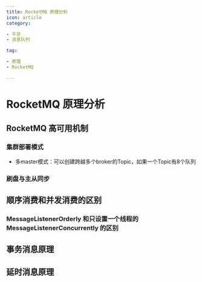 ```yaml
---
title: RocketMQ 原理分析
icon: article
category:

- 干货
- 消息队列

tag:

- 原理
- RocketMQ

---
```


# RocketMQ 原理分析

## RocketMQ 高可用机制

### 集群部署模式
- 多master模式：可以创建跨越多个broker的Topic，如果一个Topic有8个队列

### 刷盘与主从同步

## 顺序消费和并发消费的区别
### MessageListenerOrderly 和只设置一个线程的 MessageListenerConcurrently 的区别

## 事务消息原理

## 延时消息原理